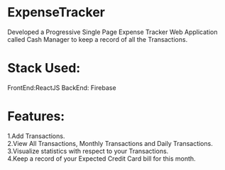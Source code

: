# ExpenseTracker

Developed a Progressive Single Page Expense Tracker Web Application called Cash Manager to keep a record of all the Transactions. 

# Stack Used:
FrontEnd:ReactJS
BackEnd: Firebase

# Features:
1.Add Transactions. <br/>
2.View All Transactions, Monthly Transactions and Daily Transactions.<br/>
3.Visualize statistics with respect to your Transactions.<br/>
4.Keep a record of your Expected Credit Card bill for this month.<br/>
